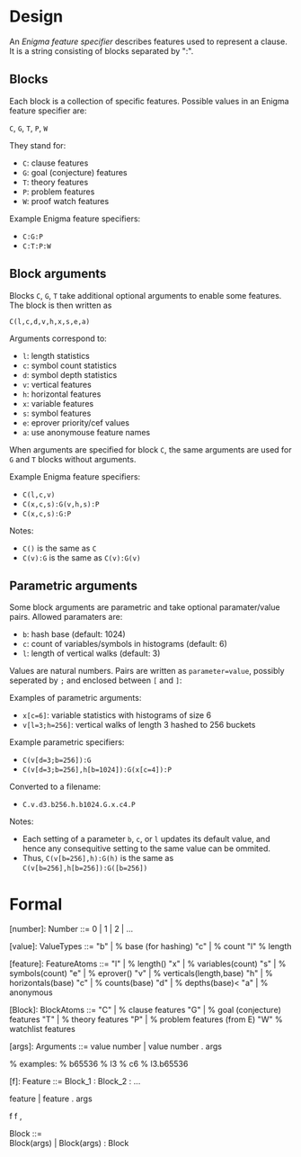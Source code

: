 Design
======

An _Enigma feature specifier_ describes features used to represent a clause.
It is a string consisting of blocks separated by ":".

Blocks
------

Each block is a collection of specific features.  Possible values in an Enigma
feature specifier are:
   
   `C`, `G`, `T`, `P`, `W`

They stand for:

* `C`: clause features
* `G`: goal (conjecture) features
* `T`: theory features
* `P`: problem features
* `W`: proof watch features

Example Enigma feature specifiers:

* `C:G:P`
* `C:T:P:W`

Block arguments
---------------

Blocks `C`, `G`, `T` take additional optional arguments to enable some
features.  The block is then written as

   `C(l,c,d,v,h,x,s,e,a)`

Arguments correspond to:

* `l`: length statistics
* `c`: symbol count statistics
* `d`: symbol depth statistics
* `v`: vertical features
* `h`: horizontal features
* `x`: variable features
* `s`: symbol features
* `e`: eprover priority/cef values
* `a`: use anonymouse feature names

When arguments are specified for block `C`, the same arguments are used for `G`
and `T` blocks without arguments.

Example Enigma feature specifiers:

* `C(l,c,v)`
* `C(x,c,s):G(v,h,s):P`
* `C(x,c,s):G:P`

Notes:

* `C()` is the same as `C`
* `C(v):G` is the same as `C(v):G(v)`

Parametric arguments
--------------------

Some block arguments are parametric and take optional paramater/value pairs.
Allowed paramaters are:

* `b`: hash base (default: 1024)
* `c`: count of variables/symbols in histograms (default: 6)
* `l`: length of vertical walks (default: 3)

Values are natural numbers.  Pairs are written as `parameter=value`, possibly
seperated by `;` and enclosed between `[` and `]`:

Examples of parametric arguments:

* `x[c=6]`: variable statistics with histograms of size 6
* `v[l=3;h=256]`: vertical walks of length 3 hashed to 256 buckets

Example parametric specifiers:

* `C(v[d=3;b=256]):G`
* `C(v[d=3;b=256],h[b=1024]):G(x[c=4]):P`

Converted to a filename:

* `C.v.d3.b256.h.b1024.G.x.c4.P`

Notes:

* Each setting of a parameter `b`, `c`, or `l` updates its default value, and
  hence any consequitive setting to the same value can be ommited.
* Thus, `C(v[b=256],h):G(h)` is the same as `C(v[b=256],h[b=256]):G([b=256])`


Formal
======

[number]: Number ::= 0 | 1 | 2 | ...

[value]: ValueTypes ::= 
   "b" | % base (for hashing)
   "c" | % count
   "l"   % length

[feature]: FeatureAtoms ::= 
   "l" | % length() 
   "x" | % variables(count)
   "s" | % symbols(count)
   "e" | % eprover()
   "v" | % verticals(length,base)
   "h" | % horizontals(base)
   "c" | % counts(base)
   "d" | % depths(base)<
   "a" | % anonymous 

[Block]: BlockAtoms ::= 
   "C" | % clause features
   "G" | % goal (conjecture) features
   "T" | % theory features
   "P" | % problem features (from E)
   "W"   % watchlist features

[args]: Arguments ::= 
   value number        |
   value number . args

% examples:
%    b65536
%    l3
%    c6
%    l3.b65536


[f]: Feature ::= Block_1 : Block_2 : ...


   feature           | 
   feature . args    

f 
f , 



Block ::=  
   Block(args)         |
   Block(args) : Block





